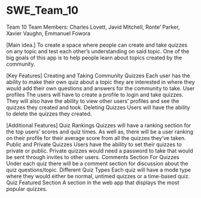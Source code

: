 # SWE_Team_10
Team 10
Team Members: Charles Lovett, Javid Mitchell, Ronte’ Parker, Xavier Vaughn, Emmanuel Fowora

[Main idea.]
To create a space where people can create and take quizzes on any topic and test each other’s understanding on said topic. One of the big goals of this app is to help people learn about topics created by the community.

[Key Features]
Creating and Taking Community Quizzes
Each user has the ability to make their own quiz about a topic they are interested in where they would add their own questions and answers for the community to take.
User profiles
The users will have to create a profile to login and take quizzes. They will also have the ability to view other users’ profiles and see the quizzes they created and took.
Deleting Quizzes
	Users will have the ability to delete the quizzes they created.


[Additional Features]
Quiz Rankings
Quizzes will have a ranking section for the top users’ scores and quiz times. As well as, there will be a user ranking on their profile for their average score from all the quizzes they’ve taken.
Public and Private Quizzes
Users have the ability to set their quizzes to private or public. Private quizzes would need a password to take that would be sent through invites to other users.
Comments Section For Quizzes
	Under each quiz there will be a comment section for discussion about the quiz questions/topic.
Different Quiz Types
Each quiz will have a mode type where they would either be normal, untimed quizzes or a time-based quiz.
Quiz Featured Section
	A section in the web app that displays the most popular quizzes.
